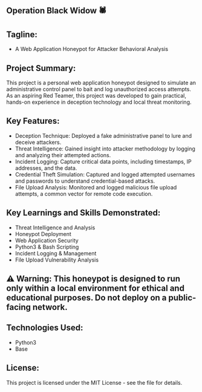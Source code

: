 ## Operation Black Widow 🕷️ 
## Tagline:
- A Web Application Honeypot for Attacker Behavioral Analysis
## Project Summary: 
This project is a personal web application honeypot designed to simulate an administrative control panel to bait and log unauthorized access attempts. As an aspiring Red Teamer, this project was developed to gain practical, hands-on experience in deception technology and local threat monitoring.
## Key Features: 
- Deception Technique: Deployed a fake administrative panel to lure and deceive attackers.
- Threat Intelligence: Gained insight into attacker methodology by logging and analyzing their attempted actions.
- Incident Logging: Capture critical data points, including timestamps, IP addresses, and the data.
- Credential Theft Simulation: Captured and logged attempted usernames and passwords to understand credential-based attacks. 
- File Upload Analysis: Monitored and logged malicious file upload attempts, a common vector for remote code execution. 

## Key Learnings and Skills Demonstrated:
- Threat Intelligence and Analysis
- Honeypot Deployment
- Web Application Security
- Python3 & Bash Scripting
- Incident Logging & Management 
- File Upload Vulnerability Analysis

## ⚠️ Warning: This honeypot is designed to run **only within a local environment** for ethical and educational purposes. Do not deploy on a public-facing network. 

## Technologies Used: 
- Python3
- Base

## License:
This project is licensed under the MIT License - see the file for details. 
